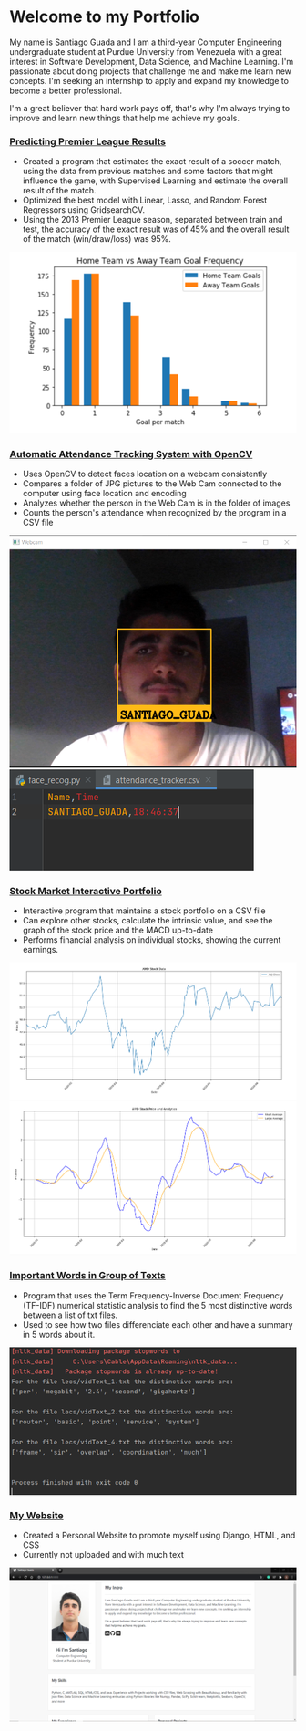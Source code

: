 # Welcome to my Portfolio
My name is Santiago Guada and I am a third-year Computer Engineering undergraduate student at Purdue University from Venezuela with a great interest in Software Development, Data Science, and Machine Learning. I'm passionate about doing projects that challenge me and make me learn new concepts. I'm seeking an internship to apply and expand my knowledge to become a better professional.

I'm a great believer that hard work pays off, that's why I'm always trying to improve and learn new things that help me achieve my goals.

### [Predicting Premier League Results](https://github.com/sguadav/Predicting_soccer_results)

- Created a program that estimates the exact result of a soccer match, using the data from previous matches and some factors that might influence the game, with Supervised Learning and estimate the overall result of the match.
- Optimized the best model with Linear, Lasso, and Random Forest Regressors using GridsearchCV.
- Using the 2013 Premier League season, separated between train and test, the accuracy of the exact result was of 45% and the overall result of the match (win/draw/loss) was 95%.

![ff](images/goals_freq_per_team.PNG)

### [Automatic Attendance Tracking System with OpenCV](https://github.com/sguadav/Face_recognition)
- Uses OpenCV to detect faces location on a webcam consistently
- Compares a folder of JPG pictures to the Web Cam connected to the computer using face location and encoding
- Analyzes whether the person in the Web Cam is in the folder of images
- Counts the person's attendance when recognized by the program in a CSV file

![](images/face.PNG)
![](images/csv.PNG)

### [Stock Market Interactive Portfolio](https://github.com/sguadav/My_Stock_Portfolio)
- Interactive program that maintains a stock portfolio on a CSV file
- Can explore other stocks, calculate the intrinsic value, and see the graph of the stock price and the MACD up-to-date
- Performs financial analysis on individual stocks, showing the current earnings.

![](images/stock_graph.PNG)
![](images/stock_macd.PNG)

### [Important Words in Group of Texts](https://github.com/sguadav/Distinctive_Words_Docs)
- Program that uses the Term Frequency-Inverse Document Frequency (TF-IDF) numerical statistic analysis to find the 5 most distinctive words between a list of txt files.
- Used to see how two files differenciate each other and have a summary in 5 words about it.

![](images/distinct_results.PNG)

### [My Website](https://github.com/sguadav/My_Website)
- Created a Personal Website to promote myself using Django, HTML, and CSS
- Currently not uploaded and with much text

![](images/myWebsite_pic.PNG)


